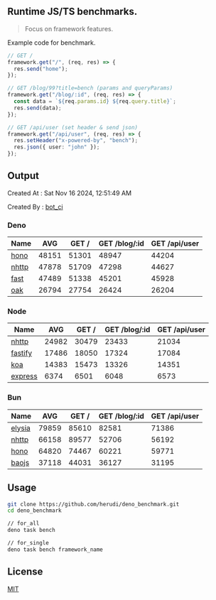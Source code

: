 ## Runtime JS/TS benchmarks.

> Focus on framework features.

Example code for benchmark.
```ts
// GET /
framework.get("/", (req, res) => {
  res.send("home");
});

// GET /blog/99?title=bench (params and queryParams)
framework.get("/blog/:id", (req, res) => {
  const data = `${req.params.id} ${req.query.title}`;
  res.send(data);
});

// GET /api/user (set header & send json)
framework.get("/api/user", (req, res) => {
  res.setHeader("x-powered-by", "bench");
  res.json({ user: "john" });
});
```

## Output
Created At : Sat Nov 16 2024, 12:51:49 AM

Created By : [bot_ci](https://github.com/herudi/deno_benchmarks/commits?author=github-actions%5Bbot%5D)


### Deno
|Name|AVG|GET /|GET /blog/:id|GET /api/user|
|----|----|----|----|----|
|[hono](https://github.com/honojs/hono)|48151|51301|48947|44204|
|[nhttp](https://github.com/nhttp/nhttp)|47878|51709|47298|44627|
|[fast](https://github.com/danteissaias/fast)|47489|51338|45201|45928|
|[oak](https://github.com/oakserver/oak)|26794|27754|26424|26204|
  


### Node
|Name|AVG|GET /|GET /blog/:id|GET /api/user|
|----|----|----|----|----|
|[nhttp](https://github.com/nhttp/nhttp)|24982|30479|23433|21034|
|[fastify](https://github.com/fastify/fastify)|17486|18050|17324|17084|
|[koa](https://github.com/koajs/koa)|14383|15473|13326|14351|
|[express](https://github.com/expressjs/express)|6374|6501|6048|6573|
  


### Bun
|Name|AVG|GET /|GET /blog/:id|GET /api/user|
|----|----|----|----|----|
|[elysia](https://github.com/elysiajs/elysia)|79859|85610|82581|71386|
|[nhttp](https://github.com/nhttp/nhttp)|66158|89577|52706|56192|
|[hono](https://github.com/honojs/hono)|64820|74467|60221|59771|
|[baojs](https://github.com/mattreid1/baojs)|37118|44031|36127|31195|
  



## Usage

```bash
git clone https://github.com/herudi/deno_benchmark.git
cd deno_benchmark

// for_all
deno task bench

// for_single
deno task bench framework_name
```

## License

[MIT](LICENSE)


